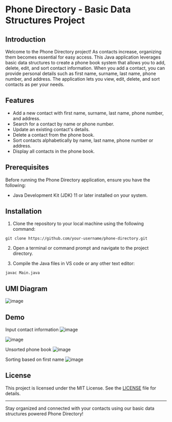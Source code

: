 # Phone Directory - Basic Data Structures Project

## Introduction

Welcome to the Phone Directory project! As contacts increase, organizing them becomes essential for easy access. This Java application leverages basic data structures to create a phone book system that allows you to add, delete, edit, and sort contact information. When you add a contact, you can provide personal details such as first name, surname, last name, phone number, and address. The application lets you view, edit, delete, and sort contacts as per your needs.

## Features

- Add a new contact with first name, surname, last name, phone number, and address.
- Search for a contact by name or phone number.
- Update an existing contact's details.
- Delete a contact from the phone book.
- Sort contacts alphabetically by name, last name, phone number or address.
- Display all contacts in the phone book.

## Prerequisites

Before running the Phone Directory application, ensure you have the following:

- Java Development Kit (JDK) 11 or later installed on your system.

## Installation

1. Clone the repository to your local machine using the following command:

```
git clone https://github.com/your-username/phone-directory.git
```

2. Open a terminal or command prompt and navigate to the project directory.

3. Compile the Java files in VS code or any other text editor:

```
javac Main.java
```

## UMl Diagram 

![image](https://github.com/DhruvN58/Phone-Book-Directory-Java-Application-with-GUI/assets/73662082/ee61ab12-2a27-4288-a87f-969b7b77652f)

## Demo 

Input contact information
![image](https://github.com/DhruvN58/Phone-Book-Directory-Java-Application-with-GUI/assets/73662082/78ec36a4-2935-4ed9-902b-99c9197af92d)

![image](https://github.com/DhruvN58/Phone-Book-Directory-Java-Application-with-GUI/assets/73662082/c64542b7-db5a-4bc8-8448-4c91863d3bfb)

Unsorted phone book 
![image](https://github.com/DhruvN58/Phone-Book-Directory-Java-Application-with-GUI/assets/73662082/f2d73f61-17aa-4641-bd4a-d872dea4c9b6)

Sorting based on first name
![image](https://github.com/DhruvN58/Phone-Book-Directory-Java-Application-with-GUI/assets/73662082/a5e7f9e4-3879-49cc-b8df-6d018928c939)

## License

This project is licensed under the MIT License. See the [LICENSE](LICENSE) file for details.

---
Stay organized and connected with your contacts using our basic data structures powered Phone Directory! 
